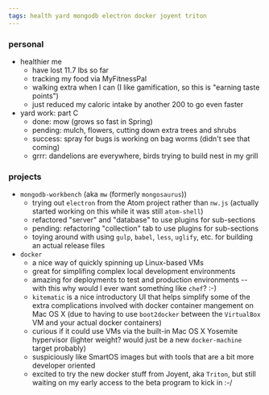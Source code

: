 ```yaml
---
tags: health yard mongodb electron docker joyent triton
---
```



### personal

- healthier me
    - have lost 11.7 lbs so far
    - tracking my food via MyFitnessPal
    - walking extra when I can (I like gamification, so this is "earning taste points")
    - just reduced my caloric intake by another 200 to go even faster
- yard work: part C
    - done: mow (grows so fast in Spring)
    - pending: mulch, flowers, cutting down extra trees and shrubs
    - success: spray for bugs is working on bag worms (didn't see that coming)
    - grrr: dandelions are everywhere, birds trying to build nest in my grill


### projects

- `mongodb-workbench` (aka `mw` (formerly `mongosaurus`))
    - trying out `electron` from the Atom project rather than `nw.js` (actually started working on this while it was still `atom-shell`)
    - refactored "server" and "database" to use plugins for sub-sections
    - pending: refactoring "collection" tab to use plugins for sub-sections
    - toying around with using `gulp`, `babel`, `less`, `uglify`, etc. for building an actual release files
- `docker`
    - a nice way of quickly spinning up Linux-based VMs
    - great for simplifing complex local development environments
    - amazing for deployments to test and production environments -- with this why would I ever want something like `chef`?  :-)
    - `kitematic` is a nice introductory UI that helps simplify some of the extra complications involved with docker container mangement on Mac OS X (due to having to use `boot2docker` between the `VirtualBox` VM and your actual docker containers)
    - curious if it could use VMs via the built-in Mac OS X Yosemite hypervisor (lighter weight? would just be a new `docker-machine` target probably)
    - suspiciously like SmartOS images but with tools that are a bit more developer oriented
    - excited to try the new docker stuff from Joyent, aka `Triton`, but still waiting on my early access to the beta program to kick in  :-/
